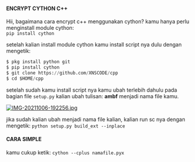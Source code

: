 #### ENCRYPT CYTHON C++
Hii, bagaimana cara encrypt c++ menggunakan cython? kamu hanya perlu menginstall module cython:
<br>```pip install cython```</br>

setelah kalian install module cython kamu install script nya dulu dengan mengetik:
```python
$ pkg install python git
$ pip install cython
$ git clone https://github.com/XNSCODE/cpp
$ cd $HOME/cpp
```

setelah sudah kamu install script nya kamu ubah terlebih dahulu pada bagian file ```setup.py```
kalian ubah tulisan: <b>ambf</b> menjadi nama file kamu.

[![IMG-20211006-192256.jpg](https://i.ibb.co/60XNf6b/carbon.png)](https://ibb.co/v4XDK2m)

jika sudah kalian ubah menjadi nama file kalian, kalian run sc nya dengan mengetik: ```python setup.py build_ext --inplace```

#### CARA SIMPLE 
kamu cukup ketik: ```cython --cplus namafile.pyx```
